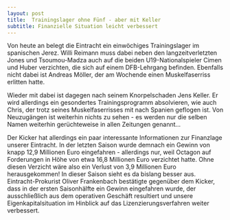 ```yaml
---
layout: post
title:  Trainingslager ohne Fünf - aber mit Keller
subtitle: Finanzielle Situation leicht verbessert
---
```


Von heute an belegt die Eintracht ein einwöchiges Trainingslager im spanischen Jerez. Willi Reimann muss dabei neben den langzeitverletzten Jones und Tsoumou-Madza auch auf die beiden U19-Nationalspieler Cimen und Huber verzichten, die sich auf einem DFB-Lehrgang befinden. Ebenfalls nicht dabei ist Andreas Möller, der am Wochende einen Muskelfaserriss erlitten hatte. 

Wieder mit dabei ist dagegen nach seinem Knorpelschaden Jens Keller. Er wird allerdings ein gesondertes Trainingsprogramm absolvieren, wie auch Chris, der trotz seines Muskelfaserrisses mit nach Spanien geflogen ist. Von Neuzugängen ist weiterhin nichts zu sehen - es werden nur die selben Namen weiterhin gerüchteweise in allen Zeitungen genannt...

Der Kicker hat allerdings ein paar interessante Informationen zur Finanzlage unserer Eintracht. In der letzten Saison wurde demnach ein Gewinn von knapp 12,9 Millionen Euro eingefahren - allerdings nur, weil Octagon auf Forderungen in Höhe von etwa 16,8 Millionen Euro verzichtet hatte. Ohne diesen Verzicht wäre also ein Verlust von 3,9 Millionen Euro herausgekommen! In dieser Saison sieht es da bislang besser aus. Eintracht-Prokurist Oliver Frankenbach bestätigte gegenüber dem Kicker, dass in der ersten Saisonhälfte ein Gewinn eingefahren wurde, der ausschließlich aus dem operativen Geschäft resultiert und unsere Eigenkapitalsituation im Hinblick auf das Lizenzierungsverfahren weiter verbessert.
